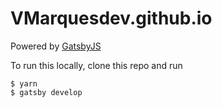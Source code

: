 # VMarquesdev.github.io
Powered by [GatsbyJS](https://gatsbyjs.org)

To run this locally, clone this repo and run
```
$ yarn
$ gatsby develop
```
